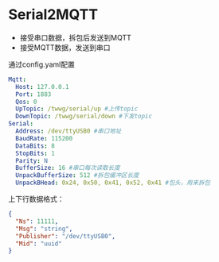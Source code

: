 # Serial2MQTT

- 接受串口数据，拆包后发送到MQTT
- 接受MQTT数据，发送到串口

通过config.yaml配置

```yaml
Mqtt:
  Host: 127.0.0.1
  Port: 1883
  Qos: 0
  UpTopic: /twwg/serial/up #上传topic
  DownTopic: /twwg/serial/down #下发topic
Serial:
  Address: /dev/ttyUSB0 #串口地址
  BaudRate: 115200
  DataBits: 8
  StopBits: 1
  Parity: N
  BufferSize: 16 #串口每次读取长度
  UnpackBufferSize: 512 #拆包缓冲区长度
  UnpackBHead: 0x24, 0x50, 0x41, 0x52, 0x41 #包头，用来拆包
```

上下行数据格式：

```json
{
  "Ns": 11111,
  "Msg": "string",
  "Publisher": "/dev/ttyUSB0",
  "Mid": "uuid"
}
```


